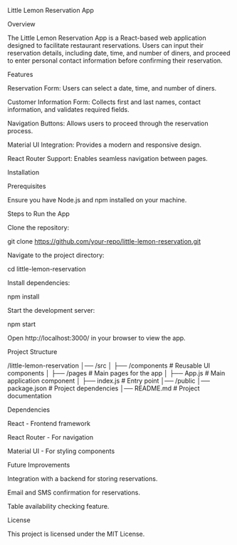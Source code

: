 Little Lemon Reservation App

Overview

The Little Lemon Reservation App is a React-based web application designed to facilitate restaurant reservations. Users can input their reservation details, including date, time, and number of diners, and proceed to enter personal contact information before confirming their reservation.

Features

Reservation Form: Users can select a date, time, and number of diners.

Customer Information Form: Collects first and last names, contact information, and validates required fields.

Navigation Buttons: Allows users to proceed through the reservation process.

Material UI Integration: Provides a modern and responsive design.

React Router Support: Enables seamless navigation between pages.

Installation

Prerequisites

Ensure you have Node.js and npm installed on your machine.

Steps to Run the App

Clone the repository:

git clone https://github.com/your-repo/little-lemon-reservation.git

Navigate to the project directory:

cd little-lemon-reservation

Install dependencies:

npm install

Start the development server:

npm start

Open http://localhost:3000/ in your browser to view the app.

Project Structure

/little-lemon-reservation
│── /src
│   ├── /components         # Reusable UI components
│   ├── /pages              # Main pages for the app
│   ├── App.js              # Main application component
│   ├── index.js            # Entry point
│── /public
│── package.json            # Project dependencies
│── README.md               # Project documentation

Dependencies

React - Frontend framework

React Router - For navigation

Material UI - For styling components

Future Improvements

Integration with a backend for storing reservations.

Email and SMS confirmation for reservations.

Table availability checking feature.

License

This project is licensed under the MIT License.
